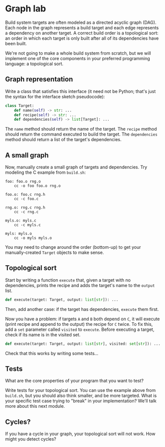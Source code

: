 ---
---

# Graph lab

Build system targets are often modeled as a directed acyclic graph (DAG).
Each node in the graph represents a build target and each edge represents a
dependency on another target. A correct build order is a topological sort: an
order in which each target is only built after all of its dependencies have
been built.

We're not going to make a whole build system from scratch, but we will
implement one of the core components in your preferred programming language: a
topological sort.

## Graph representation

Write a class that satisfies this interface (it need not be Python; that's just
the syntax for the interface sketch pseudocode):

```python
class Target:
    def name(self) -> str: ...
    def recipe(self) -> str: ...
    def dependencies(self) -> list[Target]: ...
```

The `name` method should return the name of the target. The `recipe` method
should return the command executed to build the target. The `dependencies`
method should return a list of the target's dependencies.

## A small graph

Now, manually create a small graph of targets and dependencies. Try modeling
the C example from `build.sh`:

```make
foo: foo.o rng.o
	cc -o foo foo.o rng.o

foo.o: foo.c rng.h
	cc -c foo.c

rng.o: rng.c rng.h
	cc -c rng.c

myls.o: myls.c
	cc -c myls.c

myls: myls.o
	cc -o myls myls.o
```

You may need to change around the order (bottom-up) to get your
manually-created `Target` objects to make sense.

## Topological sort

Start by writing a function `execute` that, given a target with no
dependencies, prints the recipe and adds the target's name to the `output`
list.

```python
def execute(target: Target, output: list[str]): ...
```

Then, add another case: if the target has dependencies, `execute` them first.

Now you have a problem: if targets `A` and `B` both depend on `C`, it will
execute (print recipe and append to the output) the recipe for `C` twice. To
fix this, add a `set` parameter called `visited` to `execute`. Before executing
a target, check if its name is in the visited set.

```python
def execute(target: Target, output: list[str], visited: set[str]): ...
```

Check that this works by writing some tests...

## Tests

What are the core properties of your program that you want to test?

Write tests for your topological sort. You can use the example above from
`build.sh`, but you should also think smaller, and be more targeted. What is
your specific test case trying to "break" in your implementation? We'll talk
more about this next module.

## Cycles?

If you have a cycle in your graph, your topological sort will not work. How
might you detect cycles?
